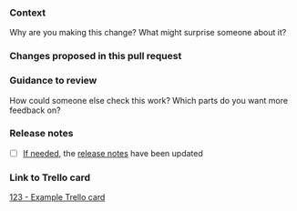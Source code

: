 ### Context

Why are you making this change? What might surprise someone about it?

### Changes proposed in this pull request

### Guidance to review

How could someone else check this work? Which parts do you want more feedback on?

### Release notes

- [ ] [If needed](/README.md#release-notes), the [release notes](/source/release-notes.html.md) have been updated

### Link to Trello card

[123 - Example Trello card](http://trello.com/123-example-card)
